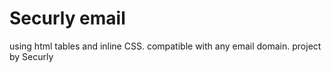 # Securly email 
using html tables and inline CSS. compatible with any email domain. 
project by Securly
